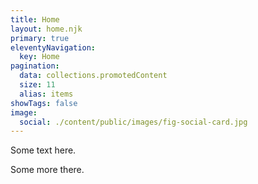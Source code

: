 ```yaml
---
title: Home
layout: home.njk
primary: true
eleventyNavigation:
  key: Home
pagination:
  data: collections.promotedContent
  size: 11
  alias: items
showTags: false
image:
  social: ./content/public/images/fig-social-card.jpg
---
```


Some text here.

Some more there.
